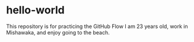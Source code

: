 # hello-world
This repository is for practicing the GitHub Flow
I am 23 years old, work in Mishawaka, and enjoy going to the beach.
